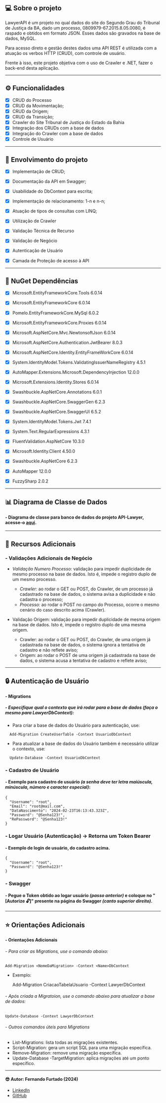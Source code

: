 ﻿## 💻 Sobre o projeto

LawyerAPI é um projeto no qual dados do site do Segundo Grau do Tribunal de Justiça da BA, dado um processo, 0809979-67.2015.8.05.0080, é raspado e obtidos em formato JSON. Esses dados são gravados na base de dados, MySQL. 

Para acesso direto e gestão destes dados uma API REST é utilizada com a atuação os verbos HTTP (CRUD), com controle de usuário.

Frente à isso, este projeto objetiva com o uso de Crawler e .NET, fazer o back-end desta aplicação.

---

## ⚙️ Funcionalidades

- [x] CRUD do Processo 
- [x] CRUD da Movimentação;
- [x] CRUD da Origem;
- [x] CRUD da Transição;
- [x] Crawler do Site Tribunal de Justiça do Estado da Bahia
- [x] Integração dos CRUDs com a base de dados
- [x] Integração do Crawler com a base de dados
- [x] Controle de Usuário

---

## :1st_place_medal: Envolvimento do projeto
- [x] Implementação de CRUD;
- [x] Documentação da API em Swagger;
- [x] Usabilidade do DbContext para escrita;
- [x] Implementação de relacionamento: 1-n e n-n;
- [x] Atuação de tipos de consultas com LINQ;
- [x] Utilização de Crawler
- [x] Validação Técnica de Recurso
- [x] Validação de Negócio
- [x] Autenticação de Usuário
- [x] Camada de Proteção de acesso à API


--- 

## :hammer: NuGet Dependências 
- [x] Microsoft.EntityFrameworkCore.Tools 6.0.14
- [x] Microsoft.EntityFrameworkCore 6.0.14
- [x] Pomelo.EntityFrameworkCore.MySql 6.0.2
- [x] Microsoft.EntityFrameworkCore.Proxies 6.0.14
- [x] Microsoft.AspNetCore.Mvc.NewtonsoftJson 6.0.14
- [x] Microsoft.AspNetCore.Authentication.JwtBearer 8.0.3
- [x] Microsoft.AspNetCore.Identity.EntityFrameWorkCore 6.0.14
- [x] System.IdentityModel.Tokens.ValidatingIssuerNameRegistry 4.5.1
- [x] AutoMapper.Extensions.Microsoft.DependencyInjection 12.0.0
- [x] Microsoft.Extensions.Identity.Stores 6.0.14
- [x] Swashbuckle.AspNetCore.Annotations 6.0.1
- [x] Swashbuckle.AspNetCore.SwaggerGen 6.2.3
- [x] Swashbuckle.AspNetCore.SwaggerUI 6.5.2
- [X] System.IdentityModel.Tokens.Jwt 7.4.1
- [x] System.Text.RegularExpressions 4.3.1
- [x] FluentValidation.AspNetCore 10.3.0
- [x] Microsoft.Identity.Client 4.50.0
- [x] Swashbuckle.AspNetCore 6.2.3
- [x] AutoMapper 12.0.0
- [x] FuzzySharp 2.0.2

  
---

## :bar_chart: Diagrama de Classe de Dados
####  - Diagrama de classe para banco de dados do projeto API-Lawyer, acesse-o [aqui](https://github.com/Fernando-EngComputacao/ApiLawyer/blob/dev/API-Lawyer/Assets/Diagrams/Lawyer-dev.pdf).


---

## :bookmark: Recursos Adicionais
### - Validações Adicionais de Negócio
 - *Validação Numero Processo:* validação para impedir duplicidade de mesmo processo na base de dados. Isto é, impede o registro duplo de um mesmo processo.
   - *Crawler:* ao rodar o GET ou POST, do Crawler, de um processo já cadastrado na base de dados, o sistema avisa a duplicidade e não cadastra o processo;
   - *Processo:* ao rodar o POST no campo do Processo, ocorre o mesmo cenário do caso descrito acima (Crawler).
   
    
 - Validação Origem: validação para impedir duplicidade de mesma origem na base de dados. Isto é, impede o registro duplo de uma mesma origem.
   - Crawler:  ao rodar o GET ou POST, do Crawler, de uma origem já cadastrada na base de dados, o sistema ignora a tentativa de cadastro e não reflete aviso;
   - Origem: ao rodar o POST de uma origem já cadastrada na base de dados, o sistema acusa a tentativa de cadastro e reflete aviso;
 



---

## :lock: Autenticação de Usuário
#### - Migrations
##### - Especifique qual o contexto que irá rodar para a base de dados _(faça o mesmo para LawyerDbContext)_:

- Para criar a base de dados do Usuário para autenticação, use:

```
  Add-Migration CreateUserTable -Context UsuarioDbContext
```

- Para atualizar a base de dados do Usuário também é necessário utilizar o contexto, use:

```
  Update-Database -Context UsuarioDbContext
```

### - Cadastro de Usuário
#### - Exemplo para cadastro de usuário _(a senha deve ter letra maiúscula, minúscula, número e caracter especial)_:
```
{
  "Username": "root",
  "Email": "root@mail.com",
  "DataNascimento": "2024-02-23T16:13:43.323Z",
  "Password": "@Senha123!",
  "RePassword": "@Senha123!"
}
```

### - Logar Usuário (Autenticação) -> Retorna um Token Bearer
#### - Exemplo de login de usuário, do cadastro acima.
```
{
  "Username": "root",
  "Password": "@Senha123!"
}
```

### - Swagger
#### - Pegue o Token obtido ao logar usuário _(passo anterior)_ e coloque no "[Autorize 🔓]" presente na página do Swagger _(canto superior direito)_.

---

## :star: Orientações Adicionais
#### - Orientações Adicionais
###### - Para criar as Migrations, use o comando abaixo:

    Add-Migration <NomeDaMigration> -Context <Name>DbContext

- Exemplo: 

    Add-Migration CriacaoTabelaUsuario -Context LawyerDbContext

###### - Após criada a Migratoion, use o comando abaixo para atualizar a base de dados:

    Update-Database -Context LawyerDbContext
        
###### - Outros comandos úteis para Migrations
 - List-Migrations: lista todas as migrações existentes.
 - Script-Migration: gera um script SQL para uma migração específica.
 - Remove-Migration: remove uma migração específica.
 - Update-Database -TargetMigration: aplica migrações até um ponto específico.


---

####  :sunglasses: Autor: Fernando Furtado (2024)
   - [LinkedIn](https://linkedin.com/in/furtadof/)
   - [GitHub](https://github.com/Fernando-EngComputacao)